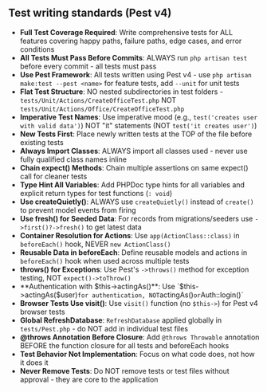 ## Test writing standards (Pest v4)

- **Full Test Coverage Required**: Write comprehensive tests for ALL features covering happy paths, failure paths, edge cases, and error conditions
- **All Tests Must Pass Before Commits**: ALWAYS run `php artisan test` before every commit - all tests must pass
- **Use Pest Framework**: All tests written using Pest v4 - use `php artisan make:test --pest <name>` for feature tests, add `--unit` for unit tests
- **Flat Test Structure**: NO nested subdirectories in test folders - `tests/Unit/Actions/CreateOfficeTest.php` NOT `tests/Unit/Actions/Office/CreateOfficeTest.php`
- **Imperative Test Names**: Use imperative mood (e.g., `test('creates user with valid data')`) NOT "it" statements (NOT `test('it creates user')`)
- **New Tests First**: Place newly written tests at the TOP of the file before existing tests
- **Always Import Classes**: ALWAYS import all classes used - never use fully qualified class names inline
- **Chain expect() Methods**: Chain multiple assertions on same expect() call for cleaner tests
- **Type Hint All Variables**: Add PHPDoc type hints for all variables and explicit return types for test functions (`: void`)
- **Use createQuietly()**: ALWAYS use `createQuietly()` instead of `create()` to prevent model events from firing
- **Use fresh() for Seeded Data**: For records from migrations/seeders use `->first()?->fresh()` to get latest data
- **Container Resolution for Actions**: Use `app(ActionClass::class)` in `beforeEach()` hook, NEVER `new ActionClass()`
- **Reusable Data in beforeEach**: Define reusable models and actions in `beforeEach()` hook when used across multiple tests
- **throws() for Exceptions**: Use Pest's `->throws()` method for exception testing, NOT `expect()->toThrow()`
- **Authentication with $this->actingAs()**: Use `$this->actingAs($user)` for authentication, NOT `actingAs()` or `Auth::login()`
- **Browser Tests Use visit()**: Use `visit()` function (no `$this->`) for Pest v4 browser tests
- **Global RefreshDatabase**: `RefreshDatabase` applied globally in `tests/Pest.php` - do NOT add in individual test files
- **@throws Annotation Before Closure**: Add `@throws Throwable` annotation BEFORE the function closure for all tests and beforeEach hooks
- **Test Behavior Not Implementation**: Focus on what code does, not how it does it
- **Never Remove Tests**: Do NOT remove tests or test files without approval - they are core to the application